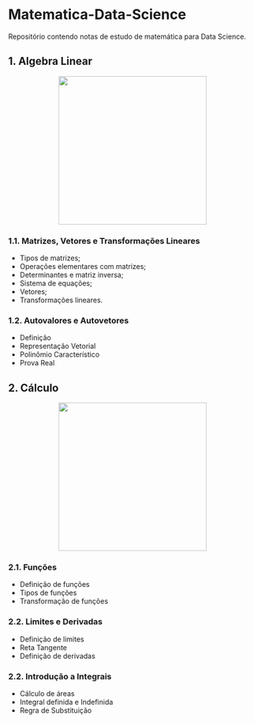 # Matematica-Data-Science

Repositório contendo notas de estudo de matemática para Data Science. 

## 1. Algebra Linear

<p align="center">
<img src="https://github.com/emanuelprd/Matematica-Data-Science/blob/main/1.%20Algebra%20Linear/1.1.1.%20Algebra%20Linear:%20Ilustra%C3%A7%C3%A3o.png?raw=true" width="300"/>
</p>

### 1.1. Matrizes, Vetores e Transformações Lineares
- Tipos de matrizes;
- Operações elementares com matrizes;
- Determinantes e matriz inversa;
- Sistema de equações;
- Vetores;
- Transformações lineares.

### 1.2. Autovalores e Autovetores
- Definição
- Representação Vetorial
- Polinômio Característico
- Prova Real

## 2. Cálculo

<p align="center">
<img src="https://github.com/emanuelprd/Matematica-Data-Science/blob/main/2.%20C%C3%A1lculo/2.1.1.%20C%C3%A1lculo:%20Ilustra%C3%A7%C3%A3o.png?raw=true" width="300"/>
</p>

### 2.1. Funções
- Definição de funções
- Tipos de funções
- Transformação de funções

### 2.2. Limites e Derivadas
- Definição de limites
- Reta Tangente
- Definição de derivadas

### 2.2. Introdução a Integrais
- Cálculo de áreas
- Integral definida e Indefinida
- Regra de Substituição


